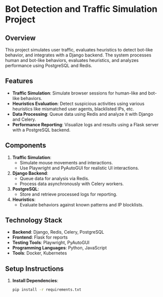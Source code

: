 # Bot Detection and Traffic Simulation Project

## Overview
This project simulates user traffic, evaluates heuristics to detect bot-like behavior, and integrates with a Django backend. The system processes human and bot-like behaviors, evaluates heuristics, and analyzes performance using PostgreSQL and Redis.

## Features
- **Traffic Simulation**: Simulate browser sessions for human-like and bot-like behaviors.
- **Heuristics Evaluation**: Detect suspicious activities using various heuristics like mismatched user agents, blacklisted IPs, etc.
- **Data Processing**: Queue data using Redis and analyze it with Django and Celery.
- **Performance Reporting**: Visualize logs and results using a Flask server with a PostgreSQL backend.

## Components
1. **Traffic Simulation**:
   - Simulate mouse movements and interactions.
   - Use Playwright and PyAutoGUI for realistic UI interactions.
2. **Django Backend**:
   - Queue data for analysis via Redis.
   - Process data asynchronously with Celery workers.
3. **PostgreSQL**:
   - Store and retrieve processed logs for reporting.
4. **Heuristics**:
   - Evaluate behaviors against known patterns and IP blocklists.

## Technology Stack
- **Backend**: Django, Redis, Celery, PostgreSQL
- **Frontend**: Flask for reports
- **Testing Tools**: Playwright, PyAutoGUI
- **Programming Languages**: Python, JavaScript
- **Tools**: Docker, Kubernetes

## Setup Instructions
1. **Install Dependencies**:
   ```bash
   pip install -r requirements.txt
